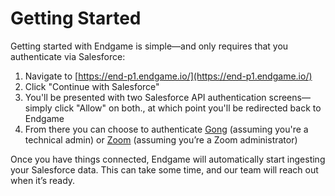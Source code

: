 # Getting Started

Getting started with Endgame is simple—and only requires that you authenticate via Salesforce:

1. Navigate to [https://end-p1.endgame.io/](https://end-p1.endgame.io/)
2. Click "Continue with Salesforce"
3. You'll be presented with two Salesforce API authentication screens—simply click "Allow" on both., at which point you'll be redirected back to Endgame
4. From there you can choose to authenticate [Gong](Gong%203cf042f6424d41d7ba236f5a6397113f.md) (assuming you're a technical admin) or [Zoom](Zoom%201a70ee6f29db802582b7dc368826abdd.md) (assuming you’re a Zoom administrator)

Once you have things connected, Endgame will automatically start ingesting your Salesforce data. This can take some time, and our team will reach out when it’s ready.